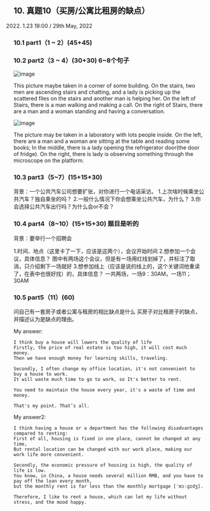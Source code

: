 ## 10.	真题10（买房/公寓比租房的缺点）
2022. 1.23 19:00 / 29th May, 2022

### 10.1	part1（1 ~ 2）(45+45)
### 10.2	part2（3 ~ 4）(30+30) 6~8个句子
 ![image](https://user-images.githubusercontent.com/2299635/170911691-94f06647-b4b2-4674-b81d-7c8d5bb833ed.png)

This picture maybe taken in a corner of some building.
On the stairs, two men are ascending stairs and chatting, 
and a lady is picking up the scattered files on the stairs and another man is helping her.
On the left of Stairs, there is a man walking and making a call.
On the right of Stairs, there are a man and a woman standing and having a conversation.

 
![image](https://user-images.githubusercontent.com/2299635/170911697-ff0cc890-86b8-42b8-9bf9-cdac0d58dad8.png)

The picture may be taken in a laboratory with lots people inside. 
On the left, there are a man and a woman are sitting at the table and reading some books;
In the middle, there is a lady opening the refrigerator door(the door of fridge).
On the right, there is lady is observing something through the microscope on the platform.


### 10.3	part3（5~7）(15+15+30)
背景：一个公共汽车公司想要扩张，对你进行一个电话采访。
1.上次啥时候乘坐公共汽车？独自乘坐的吗？
2.一般什么情况下你会想乘坐公共汽车，为什么？
3.你会选择公共汽车出行吗？为什么会or不会？
### 10.4	part4（8~10）(15+15+30) 题目是听的
背景：要举行一个招聘会
 
1.时间、地点（这里卡了一下，应该是这两个），会议开始时间
2.想参加一个会议，具体信息？
图中有两场这个会议，但是有一场用红线划掉了，并标注了取消，只介绍剩下一场就好
3.想参加线上（应该是说的线上的，这个关键词他重读了，在表中也很好找）的，具体信息？
一共两场，一场9：30AM，一场11；30AM
### 10.5	part5（11）(60)
问自己有一套房子或者公寓与租房的相比缺点是什么
买房子对比租房子的缺点，并描述认为是缺点的理由。

My answer:
``` 
I think buy a house will lowers the quality of life
Firstly, the price of real estate is too high, it will cost much money. 
Then we have enough money for learning skills, traveling.

Secondly, I often change my office location, it's not convenient to buy a house to work. 
It will waste much time to go to work, so It's better to rent.

You need to maintain the house every year, it's a waste of time and money.

That's my point. That’s all.
```

My answer2:
```
I think having a house or a department has the following disadvantages compared to renting:
First of all, housing is fixed in one place, cannot be changed at any time, 
But rental location can be changed with our work place, making our work life more convenient.

Secondly, the economic pressure of housing is high, the quality of life is low. 
You know, in China, a house needs several million RMB, and you have to pay off the loan every month, 
but the monthly rent is far less than the monthly mortgage [ˈmɔːɡɪdʒ].

Therefore, I like to rent a house, which can let my life without stress, and the mood happy.
```
